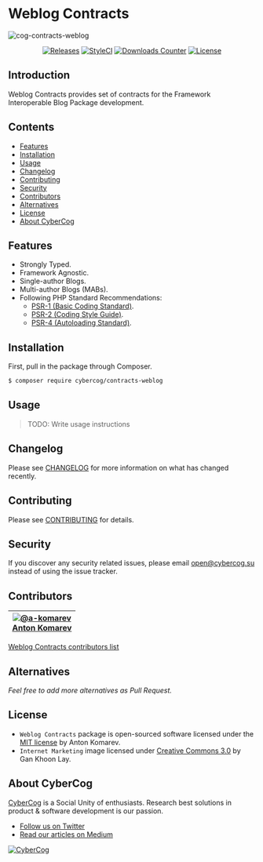 # Weblog Contracts

![cog-contracts-weblog](https://user-images.githubusercontent.com/1849174/38336794-bd7bd996-386b-11e8-861d-d837d126bd50.png)

<p align="center">
<a href="https://github.com/cybercog/contracts-weblog/releases"><img src="https://img.shields.io/github/release/cybercog/contracts-weblog.svg?style=flat-square" alt="Releases"></a>
<a href="https://styleci.io/repos/128128714"><img src="https://styleci.io/repos/128128714/shield" alt="StyleCI"></a>
<a href="https://packagist.org/packages/cybercog/contracts-weblog"><img src="https://img.shields.io/packagist/dt/cybercog/contracts-weblog.svg?style=flat-square" alt="Downloads Counter"></a>
<a href="https://github.com/cybercog/contracts-weblog/blob/master/LICENSE"><img src="https://img.shields.io/github/license/cybercog/contracts-weblog.svg?style=flat-square" alt="License"></a>
</p>

## Introduction

Weblog Contracts provides set of contracts for the Framework Interoperable Blog Package development.

## Contents

- [Features](#features)
- [Installation](#installation)
- [Usage](#usage)
- [Changelog](#changelog)
- [Contributing](#contributing)
- [Security](#security)
- [Contributors](#contributors)
- [Alternatives](#alternatives)
- [License](#license)
- [About CyberCog](#about-cybercog)

## Features

- Strongly Typed.
- Framework Agnostic.
- Single-author Blogs.
- Multi-author Blogs (MABs).
- Following PHP Standard Recommendations:
  - [PSR-1 (Basic Coding Standard)](http://www.php-fig.org/psr/psr-1/).
  - [PSR-2 (Coding Style Guide)](http://www.php-fig.org/psr/psr-2/).
  - [PSR-4 (Autoloading Standard)](http://www.php-fig.org/psr/psr-4/).

## Installation

First, pull in the package through Composer.

```sh
$ composer require cybercog/contracts-weblog
```

## Usage

> TODO: Write usage instructions

## Changelog

Please see [CHANGELOG](CHANGELOG.md) for more information on what has changed recently.

## Contributing

Please see [CONTRIBUTING](CONTRIBUTING.md) for details.

## Security

If you discover any security related issues, please email open@cybercog.su instead of using the issue tracker.

## Contributors

| <a href="https://github.com/a-komarev">![@a-komarev](https://avatars.githubusercontent.com/u/1849174?s=110)<br />Anton Komarev</a> |  
| :---: |

[Weblog Contracts contributors list](../../contributors)

## Alternatives

*Feel free to add more alternatives as Pull Request.*

## License

- `Weblog Contracts` package is open-sourced software licensed under the [MIT license](LICENSE) by Anton Komarev.
- `Internet Marketing` image licensed under [Creative Commons 3.0](https://creativecommons.org/licenses/by/3.0/us/) by Gan Khoon Lay.

## About CyberCog

[CyberCog](http://www.cybercog.ru) is a Social Unity of enthusiasts. Research best solutions in product & software development is our passion.

- [Follow us on Twitter](https://twitter.com/cybercog)
- [Read our articles on Medium](https://medium.com/cybercog)

<a href="http://cybercog.ru"><img src="https://cloud.githubusercontent.com/assets/1849174/18418932/e9edb390-7860-11e6-8a43-aa3fad524664.png" alt="CyberCog"></a>
